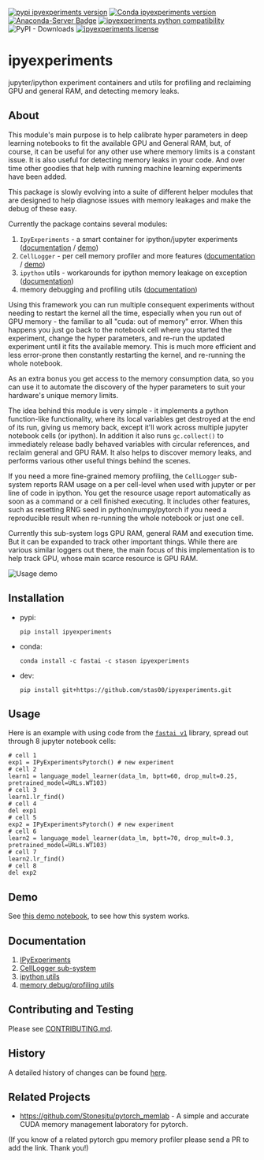 
[![pypi ipyexperiments version](https://img.shields.io/pypi/v/ipyexperiments.svg)](https://pypi.python.org/pypi/ipyexperiments)
[![Conda ipyexperiments version](https://img.shields.io/conda/v/stason/ipyexperiments.svg)](https://anaconda.org/stason/ipyexperiments)
[![Anaconda-Server Badge](https://anaconda.org/stason/ipyexperiments/badges/platforms.svg)](https://anaconda.org/stason/ipyexperiments)
[![ipyexperiments python compatibility](https://img.shields.io/pypi/pyversions/ipyexperiments.svg)](https://pypi.python.org/pypi/ipyexperiments)
![PyPI - Downloads](https://img.shields.io/pypi/dm/ipyexperiments)
[![ipyexperiments license](https://img.shields.io/pypi/l/ipyexperiments.svg)](https://pypi.python.org/pypi/ipyexperiments)

# ipyexperiments

jupyter/ipython experiment containers and utils for profiling and reclaiming GPU and general RAM, and detecting memory leaks.

## About

This module's main purpose is to help calibrate hyper parameters in deep learning notebooks to fit the available GPU and General RAM, but, of course, it can be useful for any other use where memory limits is a constant issue. It is also useful for detecting memory leaks in your code. And over time other goodies that help with running machine learning experiments have been added.

This package is slowly evolving into a suite of different helper modules that are designed to help diagnose issues with memory leakages and make the debug of these easy.

Currently the package contains several modules:

1. `IpyExperiments` - a smart container for ipython/jupyter experiments ([documentation](https://github.com/stas00/ipyexperiments/blob/master/docs/ipyexperiments.md) / [demo](https://github.com/stas00/ipyexperiments/blob/master/demo.ipynb))
2. `CellLogger` - per cell memory profiler and more features ([documentation](https://github.com/stas00/ipyexperiments/blob/master/docs/cell_logger.md) / [demo](https://github.com/stas00/ipyexperiments/blob/master/demo_cl.ipynb))
3. `ipython` utils - workarounds for ipython memory leakage on exception ([documentation](https://github.com/stas00/ipyexperiments/blob/master/docs/utils_ipython.md))
4. memory debugging and profiling utils ([documentation](https://github.com/stas00/ipyexperiments/blob/master/docs/utils_mem.md))


Using this framework you can run multiple consequent experiments without needing to restart the kernel all the time, especially when you run out of GPU memory - the familiar to all "cuda: out of memory" error. When this happens you just go back to the notebook cell where you started the experiment, change the hyper parameters, and re-run the updated experiment until it fits the available memory. This is much more efficient and less error-prone then constantly restarting the kernel, and re-running the whole notebook.

As an extra bonus you get access to the memory consumption data, so you can use it to automate the discovery of the hyper parameters to suit your hardware's unique memory limits.

The idea behind this module is very simple - it implements a python function-like functionality, where its local variables get destroyed at the end of its run, giving us memory back, except it'll work across multiple jupyter notebook cells (or ipython). In addition it also runs `gc.collect()` to immediately release badly behaved variables with circular references, and reclaim general and GPU RAM. It also helps to discover memory leaks, and performs various other useful things behind the scenes.

If you need a more fine-grained memory profiling, the `CellLogger` sub-system reports RAM usage on a per cell-level when used with jupyter or per line of code in ipython.  You get the resource usage report automatically as soon as a command or a cell finished executing. It includes other features, such as resetting RNG seed in python/numpy/pytorch if you need a reproducible result when re-running the whole notebook or just one cell.

Currently this sub-system logs GPU RAM, general RAM and execution time. But it can be expanded to track other important things. While there are various similar loggers out there, the main focus of this implementation is to help track GPU, whose main scarce resource is GPU RAM.

![Usage demo](https://raw.githubusercontent.com/stas00/ipyexperiments/master/docs/images/usage1.png)

## Installation

* pypi:

   ```
   pip install ipyexperiments
   ```
* conda:

   ```
   conda install -c fastai -c stason ipyexperiments
   ```

* dev:

   ```
   pip install git+https://github.com/stas00/ipyexperiments.git
   ```

## Usage

Here is an example with using code from the [`fastai v1`](https://github.com/fastai/fastai) library, spread out through 8 jupyter notebook cells:

```
# cell 1
exp1 = IPyExperimentsPytorch() # new experiment
# cell 2
learn1 = language_model_learner(data_lm, bptt=60, drop_mult=0.25, pretrained_model=URLs.WT103)
# cell 3
learn1.lr_find()
# cell 4
del exp1
# cell 5
exp2 = IPyExperimentsPytorch() # new experiment
# cell 6
learn2 = language_model_learner(data_lm, bptt=70, drop_mult=0.3, pretrained_model=URLs.WT103)
# cell 7
learn2.lr_find()
# cell 8
del exp2
```

## Demo

See [this demo notebook](https://github.com/stas00/ipyexperiments/blob/master/demo.ipynb), to see how this system works.


## Documentation

1. [IPyExperiments](https://github.com/stas00/ipyexperiments/blob/master/docs/ipyexperiments.md)
2. [CellLogger sub-system](https://github.com/stas00/ipyexperiments/blob/master/docs/cell_logger.md)
3. [ipython utils](https://github.com/stas00/ipyexperiments/blob/master/docs/utils_ipython.md)
4. [memory debug/profiling utils](https://github.com/stas00/ipyexperiments/blob/master/docs/utils_mem.md)




## Contributing and Testing

Please see [CONTRIBUTING.md](https://github.com/stas00/ipyexperiments/blob/master/CONTRIBUTING.md).

## History

A detailed history of changes can be found [here](https://github.com/stas00/ipyexperiments/blob/master/CHANGES.md).

## Related Projects

* https://github.com/Stonesjtu/pytorch_memlab - A simple and accurate CUDA memory management laboratory for pytorch.

(If you know of a related pytorch gpu memory profiler please send a PR to add the link. Thank you!)

